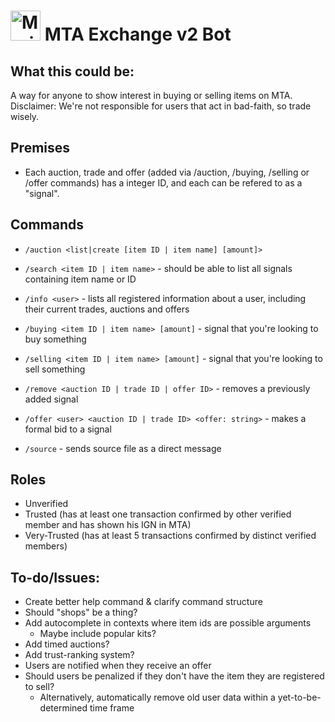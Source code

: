 # <img src="https://static.wikia.nocookie.net/minecraft_gamepedia/images/3/33/Netherite_Scrap_JE2_BE1.png" alt="MarineGEO circle logo" style="height: 48px; width:48px;"/> MTA Exchange v2 Bot

## What this could be:
A way for anyone to show interest in buying or selling items on MTA. 
Disclaimer: We're not responsible for users that act in bad-faith, so trade wisely.

## Premises
- Each auction, trade and offer (added via /auction, /buying, /selling or /offer commands) has a integer ID, and each can be refered to as a "signal".

## Commands

- `/auction <list|create [item ID | item name] [amount]>`

- `/search <item ID | item name>` - should be able to list all signals containing item name or ID

- `/info <user>` - lists all registered information about a user, including their current trades, auctions and offers

- `/buying <item ID | item name> [amount]` - signal that you're looking to buy something

- `/selling <item ID | item name> [amount]` - signal that you're looking to sell something

- `/remove <auction ID | trade ID | offer ID>` - removes a previously added signal

- `/offer <user> <auction ID | trade ID> <offer: string>` - makes a formal bid to a signal

- `/source` - sends source file as a direct message

## Roles

- Unverified
- Trusted (has at least one transaction confirmed by other verified member and has shown his IGN in MTA)
- Very-Trusted (has at least 5 transactions confirmed by distinct verified members)

## To-do/Issues:

- Create better help command & clarify command structure
- Should "shops" be a thing?
- Add autocomplete in contexts where item ids are possible arguments
  - Maybe include popular kits?
- Add timed auctions?
- Add trust-ranking system?
- Users are notified when they receive an offer
- Should users be penalized if they don't have the item they are registered to sell?
  - Alternatively, automatically remove old user data within a yet-to-be-determined time frame
